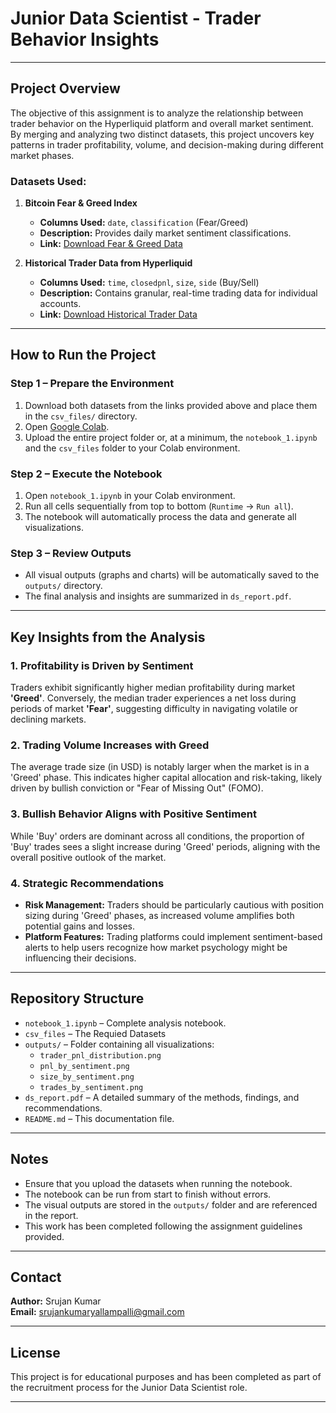 # Junior Data Scientist - Trader Behavior Insights

---

##  Project Overview

The objective of this assignment is to analyze the relationship between trader behavior on the Hyperliquid platform and overall market sentiment. By merging and analyzing two distinct datasets, this project uncovers key patterns in trader profitability, volume, and decision-making during different market phases.

### Datasets Used:

1.  **Bitcoin Fear & Greed Index**
    -   **Columns Used:** `date`, `classification` (Fear/Greed)
    -   **Description:** Provides daily market sentiment classifications.
    -   **Link:** [Download Fear & Greed Data](https://drive.google.com/file/d/1PgQC0tO8XN-wqkNyghWc_-mnrYv_nhSf/view?usp=sharing)

2.  **Historical Trader Data from Hyperliquid**
    -   **Columns Used:** `time`, `closedpnl`, `size`, `side` (Buy/Sell)
    -   **Description:** Contains granular, real-time trading data for individual accounts.
    -   **Link:** [Download Historical Trader Data](https://drive.google.com/file/d/1IAfLZwu6rJzyWKgBToqwSmmVYU6VbjVs/view?usp=sharing)

---

##  How to Run the Project

### Step 1 – Prepare the Environment
1.  Download both datasets from the links provided above and place them in the `csv_files/` directory.
2.  Open [Google Colab](https://colab.research.google.com/).
3.  Upload the entire project folder or, at a minimum, the `notebook_1.ipynb` and the `csv_files` folder to your Colab environment.

### Step 2 – Execute the Notebook
1.  Open `notebook_1.ipynb` in your Colab environment.
2.  Run all cells sequentially from top to bottom (`Runtime` -> `Run all`).
3.  The notebook will automatically process the data and generate all visualizations.

### Step 3 – Review Outputs
- All visual outputs (graphs and charts) will be automatically saved to the `outputs/` directory.
- The final analysis and insights are summarized in `ds_report.pdf`.

---

##  Key Insights from the Analysis

### 1. Profitability is Driven by Sentiment
Traders exhibit significantly higher median profitability during market **'Greed'**. Conversely, the median trader experiences a net loss during periods of market **'Fear'**, suggesting difficulty in navigating volatile or declining markets.

### 2. Trading Volume Increases with Greed
The average trade size (in USD) is notably larger when the market is in a 'Greed' phase. This indicates higher capital allocation and risk-taking, likely driven by bullish conviction or "Fear of Missing Out" (FOMO).

### 3. Bullish Behavior Aligns with Positive Sentiment
While 'Buy' orders are dominant across all conditions, the proportion of 'Buy' trades sees a slight increase during 'Greed' periods, aligning with the overall positive outlook of the market.

### 4. Strategic Recommendations
-   **Risk Management:** Traders should be particularly cautious with position sizing during 'Greed' phases, as increased volume amplifies both potential gains and losses.
-   **Platform Features:** Trading platforms could implement sentiment-based alerts to help users recognize how market psychology might be influencing their decisions.

---

##  Repository Structure
- `notebook_1.ipynb` – Complete analysis notebook.
- `csv_files` – The Requied Datasets
- `outputs/` – Folder containing all visualizations:
  - `trader_pnl_distribution.png`  
  - `pnl_by_sentiment.png`  
  - `size_by_sentiment.png`  
  - `trades_by_sentiment.png`  
- `ds_report.pdf` – A detailed summary of the methods, findings, and recommendations.
- `README.md` – This documentation file.

---
##  Notes

- Ensure that you upload the datasets when running the notebook.
- The notebook can be run from start to finish without errors.
- The visual outputs are stored in the `outputs/` folder and are referenced in the report.
- This work has been completed following the assignment guidelines provided.

---

##  Contact

**Author:** Srujan Kumar  
**Email:** srujankumaryallampalli@gmail.com 


---

##  License

This project is for educational purposes and has been completed as part of the recruitment process for the Junior Data Scientist role.

---

